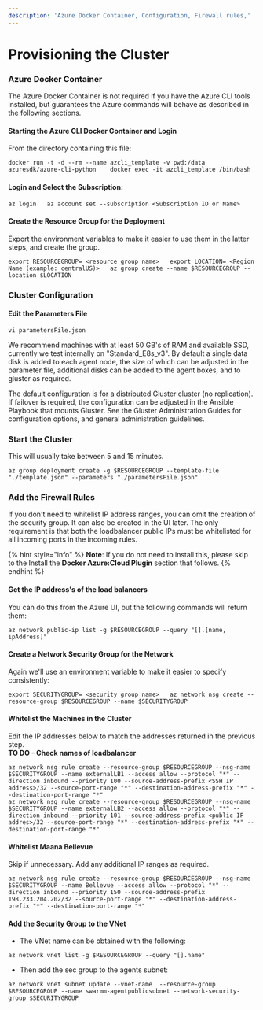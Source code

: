 ```yaml
---
description: 'Azure Docker Container, Configuration, Firewall rules,'
---
```


# Provisioning the Cluster

### Azure Docker Container 

The Azure Docker Container is not required if you have the Azure CLI tools installed, but guarantees the Azure commands will behave as described in the following sections.

#### Starting the Azure CLI Docker Container and Login 

From the directory containing this file:

`docker run -t -d --rm --name azcli_template -v pwd:/data azuresdk/azure-cli-python   
docker exec -it azcli_template /bin/bash` 

#### Login and Select the Subscription:

`az login  
az account set --subscription <Subscription ID or Name>`  

#### Create the Resource Group for the Deployment 

Export the environment variables to make it easier to use them in the latter steps, and create the group.

`export RESOURCEGROUP= <resource group name>  
export LOCATION= <Region Name (example: centralUS)>  
az group create --name $RESOURCEGROUP --location $LOCATION` 

### Cluster Configuration 

#### Edit the Parameters File 

`vi parametersFile.json` 

We recommend machines with at least 50 GB's of RAM and available SSD, currently we test internally on "Standard\_E8s\_v3". By default a single data disk is added to each agent node, the size of which can be adjusted in the parameter file, additional disks can be added to the agent boxes, and to gluster as required. 

The default configuration is for a distributed Gluster cluster \(no replication\).  If failover is required, the configuration can be adjusted in the Ansible Playbook that mounts Gluster. See the Gluster Administration Guides for configuration options, and general administration guidelines.

### Start the Cluster 

This will usually take between 5 and 15 minutes.

`az group deployment create -g $RESOURCEGROUP --template-file "./template.json" --parameters "./parametersFile.json"` 

### Add the Firewall Rules

If you don't need to whitelist IP address ranges, you can omit the creation of the security group. It can also be created in the UI later.  The only requirement is that both the loadbalancer public IPs must be whitelisted for all incoming ports in the incoming rules.

{% hint style="info" %}
**Note**:  If you do not need to install this, please skip to the Install the **Docker Azure:Cloud Plugin** section that follows.
{% endhint %}

#### Get the IP address's of the load balancers 

You can do this from the Azure UI, but the following commands will return them:

`az network public-ip list -g $RESOURCEGROUP --query "[].[name, ipAddress]"` 

#### Create a Network Security Group for the Network 

Again we'll use an environment variable to make it easier to specify consistently:

`export SECURITYGROUP= <security group name>  
az network nsg create --resource-group $RESOURCEGROUP --name $SECURITYGROUP` 

#### Whitelist the Machines in the Cluster 

Edit the IP addresses below to match the addresses returned in the previous step.   
**TO DO - Check names of loadbalancer**

```text
az network nsg rule create --resource-group $RESOURCEGROUP --nsg-name $SECURITYGROUP --name externalLB1 --access allow --protocol "*" --direction inbound --priority 100 --source-address-prefix <SSH IP address>/32 --source-port-range "*" --destination-address-prefix "*" --destination-port-range "*"
az network nsg rule create --resource-group $RESOURCEGROUP --nsg-name $SECURITYGROUP --name externalLB2 --access allow --protocol "*" --direction inbound --priority 101 --source-address-prefix <public IP addres>/32 --source-port-range "*" --destination-address-prefix "*" --destination-port-range "*"
```

#### Whitelist Maana Bellevue 

Skip if unnecessary.  Add any additional IP ranges as required.

```text
az network nsg rule create --resource-group $RESOURCEGROUP --nsg-name $SECURITYGROUP --name Bellevue --access allow --protocol "*" --direction inbound --priority 150 --source-address-prefix 198.233.204.202/32 --source-port-range "*" --destination-address-prefix "*" --destination-port-range "*" 
```

#### Add the Security Group to the VNet 

* The VNet name can be obtained with the following:

`az network vnet list -g $RESOURCEGROUP --query "[].name"` 

* Then add the sec group to the agents subnet:

`az network vnet subnet update --vnet-name  --resource-group $RESOURCEGROUP --name swarmm-agentpublicsubnet --network-security-group $SECURITYGROUP` 

